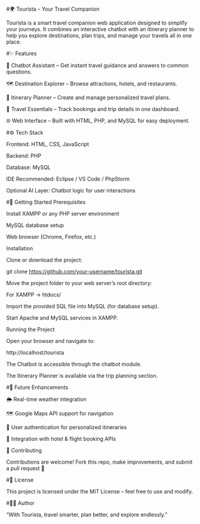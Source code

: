 #🌍 Tourista – Your Travel Companion

Tourista is a smart travel companion web application designed to simplify your journeys. It combines an interactive chatbot with an itinerary planner to help you explore destinations, plan trips, and manage your travels all in one place.

#✨ Features

🤖 Chatbot Assistant – Get instant travel guidance and answers to common questions.

🗺️ Destination Explorer – Browse attractions, hotels, and restaurants.

📅 Itinerary Planner – Create and manage personalized travel plans.

🧳 Travel Essentials – Track bookings and trip details in one dashboard.

🌐 Web Interface – Built with HTML, PHP, and MySQL for easy deployment.

#⚙️ Tech Stack

Frontend: HTML, CSS, JavaScript

Backend: PHP

Database: MySQL

IDE Recommended: Eclipse / VS Code / PhpStorm

Optional AI Layer: Chatbot logic for user interactions

#🚀 Getting Started
Prerequisites

Install XAMPP
 or any PHP server environment

MySQL database setup

Web browser (Chrome, Firefox, etc.)

Installation

Clone or download the project:

git clone https://github.com/your-username/tourista.git

Move the project folder to your web server’s root directory:

For XAMPP → htdocs/

Import the provided SQL file into MySQL (for database setup).

Start Apache and MySQL services in XAMPP.

Running the Project

Open your browser and navigate to:

http://localhost/tourista

The Chatbot is accessible through the chatbot module.

The Itinerary Planner is available via the trip planning section.

#🔮 Future Enhancements

🌦️ Real-time weather integration

🗺️ Google Maps API support for navigation

🔑 User authentication for personalized itineraries

🏨 Integration with hotel & flight booking APIs

🤝 Contributing

Contributions are welcome! Fork this repo, make improvements, and submit a pull request 🚀

#📜 License

This project is licensed under the MIT License – feel free to use and modify.

#👨‍💻 Author

“With Tourista, travel smarter, plan better, and explore endlessly.”
